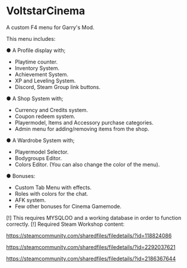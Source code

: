 # VoltstarCinema
A custom F4 menu for Garry's Mod.


This menu includes:

● A Profile display with;
- Playtime counter.
- Inventory System.
- Achievement System.
- XP and Leveling System.
- Discord, Steam Group link buttons.


● A Shop System with;
- Currency and Credits system.
- Coupon redeem system.
- Playermodel, Items and Accessory purchase categories.
- Admin menu for adding/removing items from the shop.


● A Wardrobe System with;
- Playermodel Selector.
- Bodygroups Editor.
- Colors Editor. (You can also change the color of the menu).


● Bonuses:
- Custom Tab Menu with effects.
- Roles with colors for the chat.
- AFK system.
- Few other bonuses for Cinema Gamemode.


[!] This requires MYSQLOO and a working database in order to function correctly.
[!] Required Steam Workshop content:

https://steamcommunity.com/sharedfiles/filedetails/?id=118824086

https://steamcommunity.com/sharedfiles/filedetails/?id=2292037621

https://steamcommunity.com/sharedfiles/filedetails/?id=2186367644

